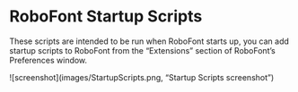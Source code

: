 # RoboFont Startup Scripts

These scripts are intended to be run when RoboFont starts up, you can add startup scripts to RoboFont from the “Extensions” section of RoboFont’s Preferences window.

![screenshot](images/StartupScripts.png, “Startup Scripts screenshot”)
